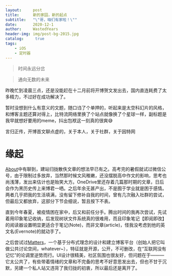 ```yaml
---
layout:     post
title:      新的家园，新的起点
subtitle:   "\"哥，咱们有家啦！\""
date:       2020-12-1
author:     WastedYears
header-img: img/post-bg-2015.jpg
catalog: 	 true
tags:
    - iOS
    - 定时器
---
```


> 时间永远分岔

> 通向无数的未来

昨晚忙到凌晨三点，还是没能赶在十二月前将开博贺文发出去，国内直连耗费了太多精力，不过好在成功解决了。

暂时没想到什么有意义的文题，随口诌了个单押的，听起来是太空科幻片的风格，和博客主题还算对得上，比特流网络里换了个站点就像换了个星球一样，副标题是我早就想好要用的meme，抖出包袱这一刻真的很爽😅

言归正传，开博首文聊点虚的，关于本人，关于社群，关于因特网

# 缘起

[About](http://bebopy.club/about/)中有聊到，建站归拢散佚文章的想法早已有之。高考完的暑假就试过微信公号，由于限制过多放弃，当然那时候文风稚嫩，还没摆脱高中作文的影响，思考也尚浅薄，发出来估计也是贻笑大方。OneDrive里还存着几篇那时期的文章，日后会作为黑历史传上来博君一哂。之后年余无甚产出，不是囿于学业就是困于感情。两者几乎把我的生活填满，没有留下修补自我的时间，曾有几次融入社群的尝试，但最后又都放弃，这部分下节会细说，暂且按下不表。

直到今年春夏，被疫情困在家中，后又和前任分手。腾出时间的我再次尝试，先试着用印象笔记收纳，后发现树状文件系统真的很难用，而且印象笔记【即阅即改】的阅读器设置明显更适合于笔记(Note)，而非文章(article)，怪我没考虑到他的英文名(Evernote)的就动手了。

之后尝试过[Matters](https://matters.news/about)，一个基于分布式理念的设计和建立博客平台（创始人把它叫做公共讨论空间，whatever~），特征就是开源，公开，不可删改，在“互联网没有记忆”的论调里逆势而行。UI设计很精美，社区氛围也很友好，但问题在于———它太公共了，有些带着情绪的文章和不完备的思考不好意思发出去，但也不甘于沉默，另建一个私人站又违背了我归拢的初衷，所以最后还是离开了。


